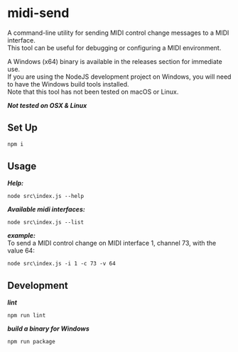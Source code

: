 # midi-send

A command-line utility for sending MIDI control change messages to a MIDI interface.  
This tool can be useful for debugging or configuring a MIDI environment.  
  
A Windows (x64) binary is available in the releases section for immediate use.  
If you are using the NodeJS development project on Windows, you will need to have the Windows build tools installed.  
Note that this tool has not been tested on macOS or Linux.


***Not tested on OSX & Linux***

## Set Up
```cmd
npm i
```

## Usage
***Help:***
```
node src\index.js --help
```

***Available midi interfaces:***
```
node src\index.js --list
```

***example:***  
To send a MIDI control change on MIDI interface 1, channel 73, with the value 64:
```
node src\index.js -i 1 -c 73 -v 64
```

## Development
***lint***
```
npm run lint
```
***build a binary for Windows***
```
npm run package
```
